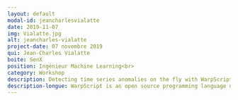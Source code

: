 ```yaml
---
layout: default
modal-id: jeancharlesvialatte
date: 2019-11-07
img: Vialatte.jpg
alt: jeancharles-vialatte
project-date: 07 novembre 2019
qui: Jean-Charles Vialatte
boite: SenX
position: Ingénieur Machine Learning<br>
category: Workshop
description: Detecting time series anomalies on the fly with WarpScript.
description-longue: WarpScript is an open source programming language designed for easily querying, manipulating and processing time series data on the fly. Although it is natively compatible with the Warp 10 time series database, WarpScript can be plugged to other data sources and can be used from a lot of data science tools, like Python and Spark. In this presentation, we will detect anomalies on the fly using WarpScript functions and answer the following questions. What is to be defined as an anomaly? Which algorithm to use depending on the type of anomaly I want to detect? How to take into account possible seasonality in my data?
---
```

